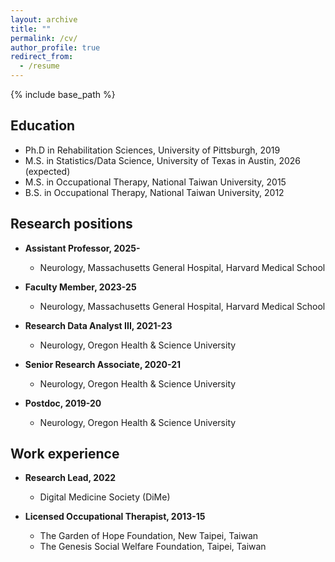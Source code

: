 ```yaml
---
layout: archive
title: ""
permalink: /cv/
author_profile: true
redirect_from:
  - /resume
---
```

{% include base_path %}

Education
------
* Ph.D in Rehabilitation Sciences, University of Pittsburgh, 2019
* M.S. in Statistics/Data Science, University of Texas in Austin, 2026 (expected)
* M.S. in Occupational Therapy, National Taiwan University, 2015
* B.S. in Occupational Therapy, National Taiwan University, 2012

Research positions
------
* **Assistant Professor, 2025-**
  * Neurology, Massachusetts General Hospital, Harvard Medical School

* **Faculty Member, 2023-25**
  * Neurology, Massachusetts General Hospital, Harvard Medical School

* **Research Data Analyst III, 2021-23**
  * Neurology, Oregon Health & Science University
 
* **Senior Research Associate, 2020-21**
  * Neurology, Oregon Health & Science University
 
* **Postdoc, 2019-20**
  * Neurology, Oregon Health & Science University

Work experience
------
* **Research Lead, 2022**
  * Digital Medicine Society (DiMe)

* **Licensed Occupational Therapist, 2013-15**
  * The Garden of Hope Foundation, New Taipei, Taiwan
  * The Genesis Social Welfare Foundation, Taipei, Taiwan
